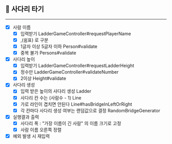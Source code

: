 ## 🚀 사다리 타기

---
- [x] 사람 이름
    - [x] 입력받기 LadderGameController#requestPlayerName
    - [x] ,(쉼표) 로 구분
    - [x] 1글자 이상 5글자 이하 Person#validate
    - [x] 중복 불가 Persons#validate

- [x] 사다리 높이
    - [x] 입력받기 LadderGameController#requestLadderHeight
    - [x] 정수만 LadderGameController#validateNumber
    - [x] 2이상 Height#validate

- [x] 사다리 생성
    - [x] 입력 받은 높이의 사다리 생성 Ladder
    - [x] 사다리 칸 수는 (사람수 - 1) Line
    - [x] 가로 라인이 겹치면 안된다 Line#hasBridgeInLeftOrRight
    - [x] 각 칸마다 사다리 생성 여부는 랜덤값으로 결정 RandomBridgeGenerator

- [x] 실행결과 출력
    - [x] 사다리 폭 : "가장 이름이 긴 사람" 의 이름 크기로 고정
    - [x] 사람 이름 오른쪽 정렬

- [x] 예외 발생 시 재입력